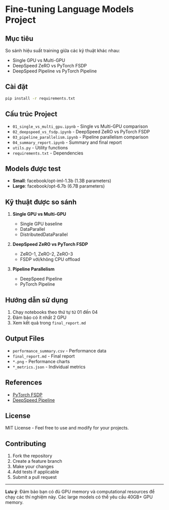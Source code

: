# Fine-tuning Language Models Project

## Mục tiêu
So sánh hiệu suất training giữa các kỹ thuật khác nhau:
- Single GPU vs Multi-GPU
- DeepSpeed ZeRO vs PyTorch FSDP  
- DeepSpeed Pipeline vs PyTorch Pipeline

## Cài đặt
```bash
pip install -r requirements.txt
```

## Cấu trúc Project
- `01_single_vs_multi_gpu.ipynb` - Single vs Multi-GPU comparison
- `02_deepspeed_vs_fsdp.ipynb` - DeepSpeed ZeRO vs PyTorch FSDP
- `03_pipeline_parallelism.ipynb` - Pipeline parallelism comparison
- `04_summary_report.ipynb` - Summary and final report
- `utils.py` - Utility functions
- `requirements.txt` - Dependencies

## Models được test
- **Small**: facebook/opt-iml-1.3b (1.3B parameters)
- **Large**: facebook/opt-6.7b (6.7B parameters)

## Kỹ thuật được so sánh
1. **Single GPU vs Multi-GPU**
   - Single GPU baseline
   - DataParallel
   - DistributedDataParallel

2. **DeepSpeed ZeRO vs PyTorch FSDP**
   - ZeRO-1, ZeRO-2, ZeRO-3
   - FSDP với/không CPU offload

3. **Pipeline Parallelism**
   - DeepSpeed Pipeline
   - PyTorch Pipeline

## Hướng dẫn sử dụng
1. Chạy notebooks theo thứ tự từ 01 đến 04
2. Đảm bảo có ít nhất 2 GPU
3. Xem kết quả trong `final_report.md`

## Output Files
- `performance_summary.csv` - Performance data
- `final_report.md` - Final report
- `*.png` - Performance charts
- `*_metrics.json` - Individual metrics

## References
- [PyTorch FSDP](https://pytorch.org/blog/introducing-pytorch-fully-sharded-data-parallel-api/)
- [DeepSpeed Pipeline](https://www.deepspeed.ai/tutorials/pipeline/)

## License

MIT License - Feel free to use and modify for your projects.

## Contributing

1. Fork the repository
2. Create a feature branch
3. Make your changes
4. Add tests if applicable
5. Submit a pull request

---

**Lưu ý**: Đảm bảo bạn có đủ GPU memory và computational resources để chạy các thí nghiệm này. Các large models có thể yêu cầu 40GB+ GPU memory. 